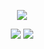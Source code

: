 <p align="center">
    <img src="https://hits.seeyoufarm.com/api/count/incr/badge.svg?url=https%3A%2F%2Fgithub.com%2Fmyungseong&count_bg=%2379C83D&title_bg=%23555555&icon=&icon_color=%23E7E7E7&title=hits&edge_flat=false" />
</p>
<p align="center">
    <img src="https://github-readme-stats.vercel.app/api?username=myungseong&theme=default&show_icons=true&hide_border=true&count_private=true&include_all_commits=true" />
    <img src="https://github-readme-stats.vercel.app/api/top-langs/?username=myungseong&theme=default&hide_border=true&langs_count=8&layout=compact" />
</p>
